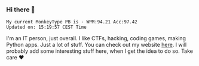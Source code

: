 ### Hi there 👋
<!-- PB START -->
```
My current MonkeyType PB is - WPM:94.21 Acc:97.42
Updated on: 15:19:57 CEST Time
```
<!-- PB END -->
I'm an IT person, just overall. I like CTFs, hacking, coding games, making Python apps. Just a lot of stuff.
You can check out my website [here](https://skill3472.github.io/).
I will probably add some interesting stuff here, when I get the idea to do so. Take care ❤️
